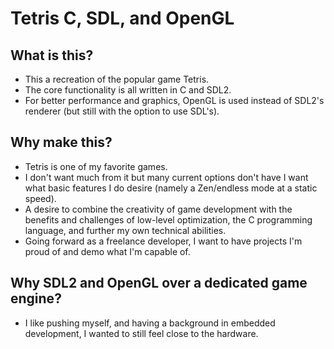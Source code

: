 # Tetris C, SDL, and OpenGL
## What is this?
- This a recreation of the popular game Tetris. 
- The core functionality is all written in C and SDL2.
- For better performance and graphics, OpenGL is used instead of SDL2's renderer (but still with the option to use SDL's).
## Why make this?
- Tetris is one of my favorite games.
- I don't want much from it but many current options don't have I want what basic features I do desire (namely a Zen/endless mode at a static speed).
- A desire to combine the creativity of game development with the benefits and challenges of low-level optimization, the C programming language, and further my own technical abilities. 
- Going forward as a freelance developer, I want to have projects I'm proud of and demo what I'm capable of.
## Why SDL2 and OpenGL over a dedicated game engine? 
- I like pushing myself, and having a background in embedded development, I wanted to still feel close to the hardware. 
  
